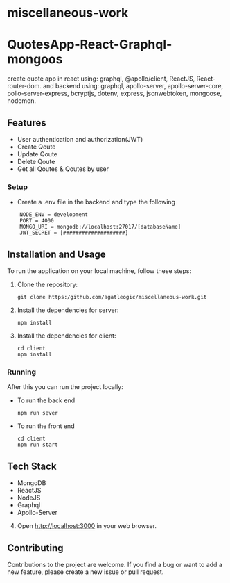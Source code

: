# miscellaneous-work

# QuotesApp-React-Graphql-mongoos
create quote app in react using: graphql, @apollo/client, ReactJS, React-router-dom.
and backend using: graphql, apollo-server, apollo-server-core, pollo-server-express, bcryptjs, dotenv, express, jsonwebtoken, mongoose, nodemon.

## Features

- User authentication and authorization(JWT)
- Create Qoute
- Update Qoute
- Delete Qoute
- Get all Qoutes & Qoutes by user

### Setup

- Create a .env file in the backend and type the following

```
    NODE_ENV = development
    PORT = 4000
    MONGO_URI = mongodb://localhost:27017/[databaseName]
    JWT_SECRET = [####################]
```

## Installation and Usage

To run the application on your local machine, follow these steps:

1. Clone the repository:

   ```
   git clone https:/github.com/agatleogic/miscellaneous-work.git
   ```

2. Install the dependencies for server:

   ```
   npm install
   ```
3. Install the dependencies for client:

   ```
   cd client
   npm install
   ```
  
### Running

After this you can run the project locally:

- To run the back end

   ```
   npm run sever
   ```
- To run the front end

   ```
   cd client
   npm run start
   ```

## Tech Stack
- MongoDB
- ReactJS
- NodeJS
- Graphql
- Apollo-Server

4. Open [http://localhost:3000](http://localhost:3000) in your web browser.

## Contributing

Contributions to the project are welcome. If you find a bug or want to add a new feature, please create a new issue or pull request.

